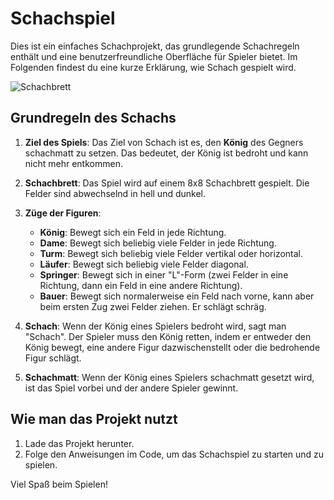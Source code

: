# Schachspiel

Dies ist ein einfaches Schachprojekt, das grundlegende Schachregeln enthält und eine benutzerfreundliche Oberfläche für Spieler bietet. Im Folgenden findest du eine kurze Erklärung, wie Schach gespielt wird.

![Schachbrett](https://i.postimg.cc/jj6bvTw9/chess.png)

## Grundregeln des Schachs

1. **Ziel des Spiels**: Das Ziel von Schach ist es, den **König** des Gegners schachmatt zu setzen. Das bedeutet, der König ist bedroht und kann nicht mehr entkommen.
   
2. **Schachbrett**: Das Spiel wird auf einem 8x8 Schachbrett gespielt. Die Felder sind abwechselnd in hell und dunkel.

3. **Züge der Figuren**:
   - **König**: Bewegt sich ein Feld in jede Richtung.
   - **Dame**: Bewegt sich beliebig viele Felder in jede Richtung.
   - **Turm**: Bewegt sich beliebig viele Felder vertikal oder horizontal.
   - **Läufer**: Bewegt sich beliebig viele Felder diagonal.
   - **Springer**: Bewegt sich in einer "L"-Form (zwei Felder in eine Richtung, dann ein Feld in eine andere Richtung).
   - **Bauer**: Bewegt sich normalerweise ein Feld nach vorne, kann aber beim ersten Zug zwei Felder ziehen. Er schlägt schräg.

4. **Schach**: Wenn der König eines Spielers bedroht wird, sagt man "Schach". Der Spieler muss den König retten, indem er entweder den König bewegt, eine andere Figur dazwischenstellt oder die bedrohende Figur schlägt.

5. **Schachmatt**: Wenn der König eines Spielers schachmatt gesetzt wird, ist das Spiel vorbei und der andere Spieler gewinnt.

## Wie man das Projekt nutzt

1. Lade das Projekt herunter.
2. Folge den Anweisungen im Code, um das Schachspiel zu starten und zu spielen.

Viel Spaß beim Spielen!
